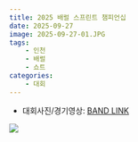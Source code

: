 ```yaml
---
title: 2025 배럴 스프린트 챔피언십
date: 2025-09-27
image: 2025-09-27-01.JPG
tags:
    - 인천
    - 배럴
    - 쇼트
categories:
    - 대회
---
```


-   대회사진/경기영상: [BAND LINK](https://band.us/band/93484357/album/89104931)

![](poster.PNG)
